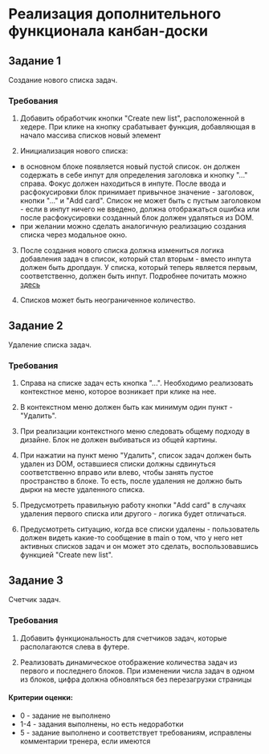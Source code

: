 # Реализация дополнительного функционала канбан-доски

## Задание 1

Создание нового списка задач.

### Требования

1. Добавить обработчик кнопки "Create new list", расположенной в хедере. При клике на кнопку срабатывает функция, добавляющая 
в начало массива списков новый элемент

2. Инициализация нового списка: 
- в основном блоке появляется новый пустой список. он должен содержать в себе инпут для определения заголовка и кнопку "..." справа.
Фокус должен находиться в инпуте. После ввода и расфокусировки блок принимает привычное значение - заголовок, кнопки "..." и 
"Add card". Список не может быть с пустым заголовком - если в инпут ничего не введено, должна отображаться ошибка или после расфокусировки созданный блок
должен удаляться из DOM.
- при желании можно сделать аналогичную реализацию создания списка через модальное окно.

3. После создания нового списка должна измениться логика добавления задач в список, который стал вторым - вместо инпута должен быть дропдаун. У списка, который 
теперь является первым, соответственно, должен быть инпут. Подробнее почитать можно [здесь](https://github.com/WebPurple/external-courses/tree/master/src/ex13_js_events)

4. Списков может быть неограниченное количество.

## Задание 2

Удаление списка задач.

### Требования

1. Справа на списке задач есть кнопка "...". Необходимо реализовать контекстное меню, которое возникает при клике на нее.

2. В контекстном меню должен быть как минимум один пункт - "Удалить". 

3. При реализации контекстного меню следовать общему подходу в дизайне. Блок не должен выбиваться из общей картины.

4. При нажатии на пункт меню "Удалить", список задач должен быть удален из DOM, оставшиеся списки должны сдвинуться соответственно вправо
или влево, чтобы занять пустое пространство в блоке. То есть, после удаления не должно быть дырки на месте удаленного списка.

5. Предусмотреть правильную работу кнопки "Add card" в случаях удаления первого списка или другого - логика будет отличаться.

6. Предусмотреть ситуацию, когда все списки удалены - пользователь должен видеть какие-то сообщение в main о том, что у него нет активных
списков задач и он может это сделать, воспользовавшись функцией "Create new list". 

## Задание 3

Счетчик задач.

### Требования

1. Добавить функциональность для счетчиков задач, которые располагаются слева в футере.

2. Реализовать динамическое отображение количества задач из первого и последнего блоков. При изменении числа задач в одном из блоков, цифра должна обновляться без перезагрузки страницы

#### Критерии оценки: 
- 0 - задание не выполнено
- 1-4 - задания выполнены, но есть недоработки
- 5 - задание выполнено и соответствует требованиям, исправлены комментарии тренера, если имеются

